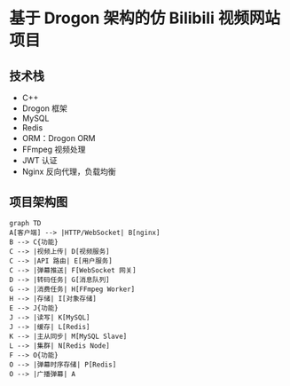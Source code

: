 # 基于 Drogon 架构的仿 Bilibili 视频网站项目
## 技术栈
- C++
- Drogon 框架
- MySQL
- Redis
- ORM：Drogon ORM
- FFmpeg 视频处理
- JWT 认证
- Nginx 反向代理，负载均衡

## 项目架构图
``` mermaid
graph TD
A[客户端] --> |HTTP/WebSocket| B[nginx]
B --> C{功能}
C --> |视频上传| D[视频服务] 
C --> |API 路由| E[用户服务]
C --> |弹幕推送| F[WebSocket 网关]
D --> |转码任务| G[消息队列]
G --> |消费任务| H[FFmpeg Worker]
H --> |存储| I[对象存储]
E --> J{功能}
J --> |读写| K[MySQL]
J --> |缓存| L[Redis]
K --> |主从同步| M[MySQL Slave]
L --> |集群| N[Redis Node]
F --> O{功能}
O --> |弹幕时序存储| P[Redis]
O --> |广播弹幕| A
```
